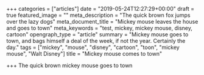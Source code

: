 +++
categories = ["articles"]
date = "2019-05-24T12:27:29+00:00"
draft = true
featured_image = ""
meta_description = "The quick brown fox jumps over the lazy dogs"
meta_document_title = "Mickey mouse leaves the house and goes to town"
meta_keywords = "test, mickey, mickey mouse, disney, cartoon"
opengraph_type = "article"
summary = "Mickey mouse goes to town, and bags himself a deal of the week, if not the year. Certainly the day."
tags = ["mickey", "mouse", "disney", "cartoon", "toon", "mickey mouse", "Walt Disney"]
title = "Mickey mouse comes to town"

+++
The quick brown mickey mouse goes to town